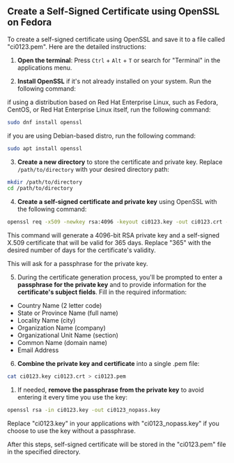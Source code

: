 ## Create a Self-Signed Certificate using OpenSSL on Fedora

To create a self-signed certificate using OpenSSL and save it to a file called "ci0123.pem". Here are the detailed instructions:

1. **Open the terminal**: Press `Ctrl` + `Alt` + `T` or search for "Terminal" in the applications menu.

2. **Install OpenSSL** if it's not already installed on your system. Run the following command:

if using a distribution based on Red Hat Enterprise Linux, such as Fedora, CentOS, or Red Hat Enterprise Linux itself, run the following command:
```bash
sudo dnf install openssl
```
if you are using Debian-based distro, run the following command:

```bash
sudo apt install openssl
```

3. **Create a new directory** to store the certificate and private key. Replace `/path/to/directory` with your desired directory path:

```bash
mkdir /path/to/directory
cd /path/to/directory
```

4. **Create a self-signed certificate and private key** using OpenSSL with the following command:

```bash
openssl req -x509 -newkey rsa:4096 -keyout ci0123.key -out ci0123.crt -days 365
```

This command will generate a 4096-bit RSA private key and a self-signed X.509 certificate that will be valid for 365 days. Replace "365" with the desired number of days for the certificate's validity.

This will ask for a passphrase for the private key. 

5. During the certificate generation process, you'll be prompted to enter a **passphrase for the private key** and to provide information for the **certificate's subject fields**. Fill in the required information:

- Country Name (2 letter code)
- State or Province Name (full name)
- Locality Name (city)
- Organization Name (company)
- Organizational Unit Name (section)
- Common Name (domain name)
- Email Address

6. **Combine the private key and certificate** into a single .pem file:

```bash
cat ci0123.key ci0123.crt > ci0123.pem
```

1. If needed, **remove the passphrase from the private key** to avoid entering it every time you use the key:

```bash
openssl rsa -in ci0123.key -out ci0123_nopass.key
```

Replace "ci0123.key" in your applications with "ci0123_nopass.key" if you choose to use the key without a passphrase.

After this steps, self-signed certificate will be stored in the "ci0123.pem" file in the specified directory.
